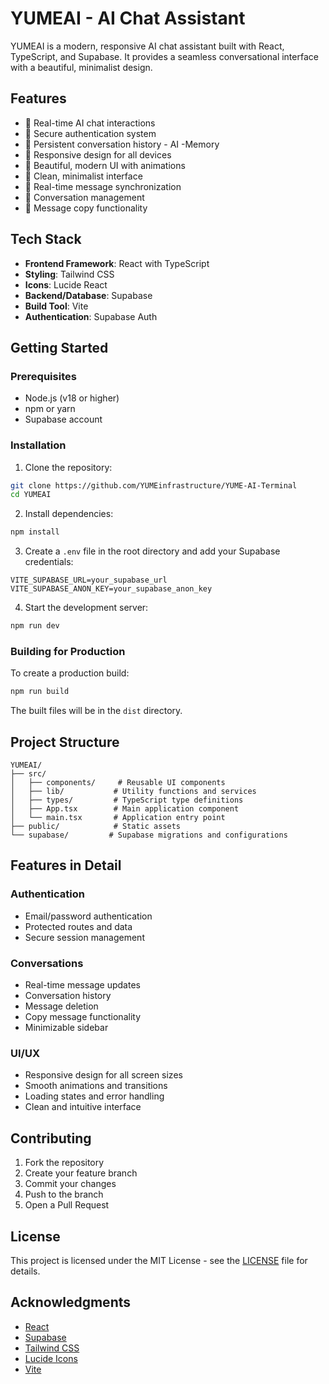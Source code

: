 # YUMEAI - AI Chat Assistant




YUMEAI is a modern, responsive AI chat assistant built with React, TypeScript, and Supabase. It provides a seamless conversational interface with a beautiful, minimalist design.



## Features

- 🤖 Real-time AI chat interactions
- 🔐 Secure authentication system
- 💾 Persistent conversation history - AI -Memory
- 📱 Responsive design for all devices
- 🎨 Beautiful, modern UI with animations
- 🌙 Clean, minimalist interface
- 🔄 Real-time message synchronization
- 📝 Conversation management
- 🎯 Message copy functionality

## Tech Stack

- **Frontend Framework**: React with TypeScript
- **Styling**: Tailwind CSS
- **Icons**: Lucide React
- **Backend/Database**: Supabase
- **Build Tool**: Vite
- **Authentication**: Supabase Auth

## Getting Started

### Prerequisites

- Node.js (v18 or higher)
- npm or yarn
- Supabase account

### Installation

1. Clone the repository:
```bash
git clone https://github.com/YUMEinfrastructure/YUME-AI-Terminal
cd YUMEAI
```

2. Install dependencies:
```bash
npm install
```

3. Create a `.env` file in the root directory and add your Supabase credentials:
```env
VITE_SUPABASE_URL=your_supabase_url
VITE_SUPABASE_ANON_KEY=your_supabase_anon_key
```

4. Start the development server:
```bash
npm run dev
```

### Building for Production

To create a production build:

```bash
npm run build
```

The built files will be in the `dist` directory.

## Project Structure

```
YUMEAI/
├── src/
│   ├── components/     # Reusable UI components
│   ├── lib/           # Utility functions and services
│   ├── types/         # TypeScript type definitions
│   ├── App.tsx        # Main application component
│   └── main.tsx       # Application entry point
├── public/            # Static assets
└── supabase/         # Supabase migrations and configurations
```

## Features in Detail

### Authentication
- Email/password authentication
- Protected routes and data
- Secure session management

### Conversations
- Real-time message updates
- Conversation history
- Message deletion
- Copy message functionality
- Minimizable sidebar

### UI/UX
- Responsive design for all screen sizes
- Smooth animations and transitions
- Loading states and error handling
- Clean and intuitive interface

## Contributing

1. Fork the repository
2. Create your feature branch
3. Commit your changes 
4. Push to the branch 
5. Open a Pull Request

## License

This project is licensed under the MIT License - see the [LICENSE](LICENSE) file for details.

## Acknowledgments

- [React](https://reactjs.org/)
- [Supabase](https://supabase.io/)
- [Tailwind CSS](https://tailwindcss.com/)
- [Lucide Icons](https://lucide.dev/)
- [Vite](https://vitejs.dev/)
